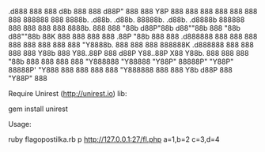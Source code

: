 .d888 888                                                       888    d8b 888 888
d88P"  888                                                       888    Y8P 888 888
888    888                                                       888        888 888
888888 888  8888b.   .d88b.   .d88b.  88888b.   .d88b.  .d8888b  888888 888 888 888  888  8888b.
888    888     "88b d88P"88b d88""88b 888 "88b d88""88b 88K      888    888 888 888 .88P     "88b
888    888 .d888888 888  888 888  888 888  888 888  888 "Y8888b. 888    888 888 888888K  .d888888
888    888 888  888 Y88b 888 Y88..88P 888 d88P Y88..88P      X88 Y88b.  888 888 888 "88b 888  888
888    888 "Y888888  "Y88888  "Y88P"  88888P"   "Y88P"   88888P'  "Y888 888 888 888  888 "Y888888
                        888          888
                   Y8b d88P          888
                    "Y88P"           888

Require Unirest (http://unirest.io) lib:

gem install unirest

Usage:

ruby flagopostilka.rb p http://127.0.0.1:27/fl.php a=1,b=2 c=3,d=4
